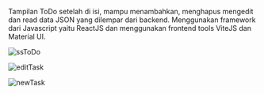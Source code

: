 Tampilan ToDo setelah di isi, mampu menambahkan, menghapus mengedit dan read data JSON yang dilempar dari backend. Menggunakan framework dari Javascript yaitu ReactJS dan menggunakan frontend tools ViteJS dan Material UI.

![ssToDo](https://github.com/user-attachments/assets/38792da0-e4a1-46b2-ae45-54c786256682)


![editTask](https://github.com/user-attachments/assets/d8ecfc43-65fc-4087-a561-0504432d203d)


![newTask](https://github.com/user-attachments/assets/63ee6975-83d1-45ac-b3b2-cc4ba996ee93)
